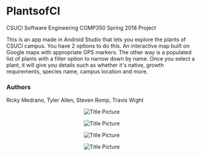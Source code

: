 # PlantsofCI
CSUCI Software Engineering COMP350 Spring 2018 Project

This is an app made in Android Studio that lets you explore the plants of CSUCI campus. You have 2 options to do this. An interactive map built on Google maps with appropriate GPS markers. The other way is a populated list of plants with a filter option to narrow down by name. Once you select a plant, it will give you details such as whether it's native, growth requirements, species name, campus location and more. 

### Authors 
Ricky Medrano, Tyler Allen, Steven Romp, Travis Wight


<p align="center">
  <img src="./screenshots/titlePic.png" alt="Title Picture">
</p>

<p align="center">
  <img src="./screenshots/titlePic.png" alt="Title Picture">
</p>

<p align="center">
  <img src="./screenshots/titlePic.png" alt="Title Picture">
</p>

<p align="center">
  <img src="./screenshots/titlePic.png" alt="Title Picture">
</p>
